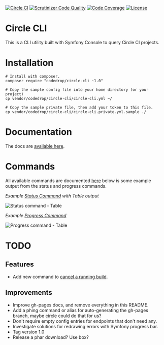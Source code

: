 [![Circle CI](https://circleci.com/gh/code-drop/Circle-CLI.svg?style=svg)](https://circleci.com/gh/code-drop/Circle-CLI)
[![Scrutinizer Code Quality](https://scrutinizer-ci.com/g/code-drop/Circle-CLI/badges/quality-score.png?b=master)](https://scrutinizer-ci.com/g/code-drop/Circle-CLI/?branch=master)
[![Code Coverage](https://scrutinizer-ci.com/g/code-drop/Circle-CLI/badges/coverage.png?b=master)](https://scrutinizer-ci.com/g/code-drop/Circle-CLI/?branch=master)
[![License](https://poser.pugx.org/codedrop/circle-cli/license.svg)](https://packagist.org/packages/codedrop/circle-cli)

# Circle CLI

This is a CLI utility built with Symfony Console to query Circle CI projects.

# Installation

    # Install with composer.
    composer require "codedrop/circle-cli ~1.0"

    # Copy the sample config file into your home directory (or your project)
    cp vendor/codedrop/circle-cli/circle-cli.yml ~/

    # Copy the sample private file, then add your token to this file.
    cp vendor/codedrop/circle-cli/circle-cli.private.yml.sample ./

# Documentation

The docs are [available here](http://code-drop.github.io/Circle-CLI/index.html).

# Commands

All available commands are documented [here](http://code-drop.github.io/Circle-CLI/Circle/Command.html) below
is some example output from the status and progress commands.

*Example [Status Command](http://code-drop.github.io/Circle-CLI/Circle/Command/StatusCommand.html) with Table output*

![Status command - Table](https://raw.githubusercontent.com/code-drop/Circle-CLI/master/assets/status.jpg)

*Example [Progress Command](http://code-drop.github.io/Circle-CLI/Circle/Command/ProgressCommand.html)*

![Progress command - Table](https://raw.githubusercontent.com/code-drop/Circle-CLI/master/assets/progress-table.jpg)


# TODO

## Features

* Add new command to [cancel a running build](https://circleci.com/docs/api#cancel-build).

## Improvements

* Improve gh-pages docs, and remove everything in this README.
* Add a phing command or alias for auto-generating the gh-pages branch, maybe
circle could do that for us?
* Don't require empty config entries for endpoints that don't need any.
* Investigate solutions for redrawing errors with Symfony progress bar.
* Tag version 1.0
* Release a phar download? Use box?
